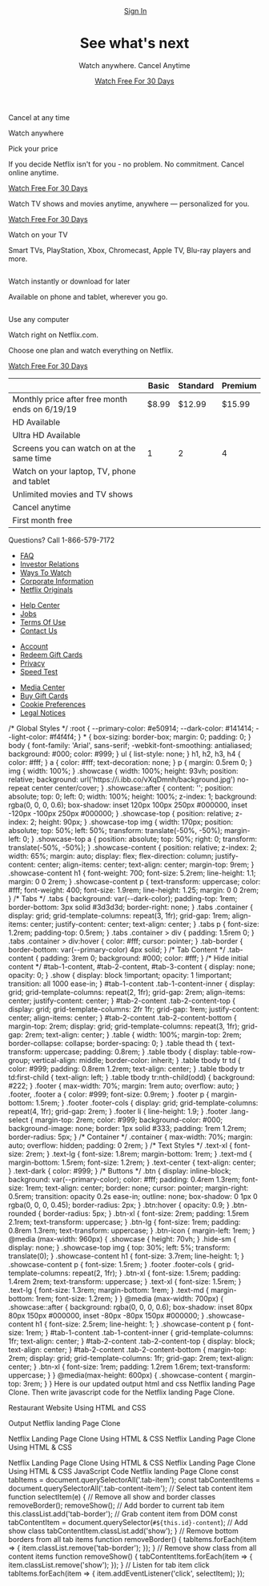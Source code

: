 <header class="showcase">
<div class="showcase-top">
<img src="https://i.ibb.co/r5krrdz/logo.png" alt="" />
<a href="#" class="btn btn-rounded">Sign In</a>
</div>
<div class="showcase-content">
<h1>See what's next</h1>
<p>Watch anywhere. Cancel Anytime</p>
<a href="#" class="btn btn-xl"
>Watch Free For 30 Days <i class="fas fa-chevron-right btn-icon"></i
></a>
</div>
</header>
<section class="tabs">
<div class="container">
<div id="tab-1" class="tab-item tab-border">
<i class="fas fa-door-open fa-3x"></i>
<p class="hide-sm">Cancel at any time</p>
</div>
<div id="tab-2" class="tab-item">
<i class="fas fa-tablet-alt fa-3x"></i>
<p class="hide-sm">Watch anywhere</p>
</div>
<div id="tab-3" class="tab-item">
<i class="fas fa-tags fa-3x"></i>
<p class="hide-sm">Pick your price</p>
</div>
</div>
</section>
<section class="tab-content">
<div class="container">
<!-- Tab Content 1 -->
<div id="tab-1-content" class="tab-content-item show">
<div class="tab-1-content-inner">
<div>
<p class="text-lg">
If you decide Netflix isn't for you - no problem. No commitment.
Cancel online anytime.
</p>
<a href="#" class="btn btn-lg">Watch Free For 30 Days</a>
</div>
<img src="https://i.ibb.co/J2xDJV7/tab-content-1.png" alt="" />
</div>
</div>
<!-- Tab Content 2 -->
<div id="tab-2-content" class="tab-content-item">
<div class="tab-2-content-top">
<p class="text-lg">
Watch TV shows and movies anytime, anywhere — personalized for
you.
</p>
<a href="#" class="btn btn-lg">Watch Free For 30 Days</a>
</div>
<div class="tab-2-content-bottom">
<div>
<img src="https://i.ibb.co/DpdN7Gn/tab-content-2-1.png" alt="" />
<p class="text-md">
Watch on your TV
</p>
<p class="text-dark">
Smart TVs, PlayStation, Xbox, Chromecast, Apple TV, Blu-ray
players and more.
</p>
</div>
<div>
<img src="https://i.ibb.co/R3r1SPX/tab-content-2-2.png" alt="" />
<p class="text-md">
Watch instantly or download for later
</p>
<p class="text-dark">
Available on phone and tablet, wherever you go.
</p>
</div>
<div>
<img src="https://i.ibb.co/gDhnwWn/tab-content-2-3.png" alt="" />
<p class="text-md">
Use any computer
</p>
<p class="text-dark">
Watch right on Netflix.com.
</p>
</div>
</div>
</div>
<!-- Tab Content 3 -->
<div id="tab-3-content" class="tab-content-item">
<div class="text-center">
<p class="text-lg">
Choose one plan and watch everything on Netflix.
</p>
<a href="#" class="btn btn-lg">Watch Free For 30 Days</a>
</div>
<table class="table">
<thead>
<tr>
<th></th>
<th>Basic</th>
<th>Standard</th>
<th>Premium</th>
</tr>
</thead>
<tbody>
<tr>
<td>Monthly price after free month ends on 6/19/19</td>
<td>$8.99</td>
<td>$12.99</td>
<td>$15.99</td>
</tr>
<tr>
<td>HD Available</td>
<td><i class="fas fa-times"></i></td>
<td><i class="fas fa-check"></i></td>
<td><i class="fas fa-check"></i></td>
</tr>
<tr>
<td>Ultra HD Available</td>
<td><i class="fas fa-times"></i></td>
<td><i class="fas fa-times"></i></td>
<td><i class="fas fa-check"></i></td>
</tr>
<tr>
<td>Screens you can watch on at the same time</td>
<td>1</td>
<td>2</td>
<td>4</td>
</tr>
<tr>
<td>Watch on your laptop, TV, phone and tablet</td>
<td><i class="fas fa-check"></i></td>
<td><i class="fas fa-check"></i></td>
<td><i class="fas fa-check"></i></td>
</tr>
<tr>
<td>Unlimited movies and TV shows</td>
<td><i class="fas fa-check"></i></td>
<td><i class="fas fa-check"></i></td>
<td><i class="fas fa-check"></i></td>
</tr>
<tr>
<td>Cancel anytime</td>
<td><i class="fas fa-check"></i></td>
<td><i class="fas fa-check"></i></td>
<td><i class="fas fa-check"></i></td>
</tr>
<tr>
<td>First month free</td>
<td><i class="fas fa-check"></i></td>
<td><i class="fas fa-check"></i></td>
<td><i class="fas fa-check"></i></td>
</tr>
</tbody>
</table>
</div>
</div>
</section>
<footer class="footer">
<p>Questions? Call 1-866-579-7172</p>
<div class="footer-cols">
<ul>
<li><a href="#">FAQ</a></li>
<li><a href="#">Investor Relations</a></li>
<li><a href="#">Ways To Watch</a></li>
<li><a href="#">Corporate Information</a></li>
<li><a href="#">Netflix Originals</a></li>
</ul>
<ul>
<li><a href="#">Help Center</a></li>
<li><a href="#">Jobs</a></li>
<li><a href="#">Terms Of Use</a></li>
<li><a href="#">Contact Us</a></li>
</ul>
<ul>
<li><a href="#">Account</a></li>
<li><a href="#">Redeem Gift Cards</a></li>
<li><a href="#">Privacy</a></li>
<li><a href="#">Speed Test</a></li>
</ul>
<ul>
<li><a href="#">Media Center</a></li>
<li><a href="#">Buy Gift Cards</a></li>
<li><a href="#">Cookie Preferences</a></li>
<li><a href="#">Legal Notices</a></li>
</ul>
</div>
</footer>
/* Global Styles */
:root {
--primary-color: #e50914;
--dark-color: #141414;
--light-color: #f4f4f4;
}
* {
box-sizing: border-box;
margin: 0;
padding: 0;
}
body {
font-family: 'Arial', sans-serif;
-webkit-font-smoothing: antialiased;
background: #000;
color: #999;
}
ul {
list-style: none;
}
h1,
h2,
h3,
h4 {
color: #fff;
}
a {
color: #fff;
text-decoration: none;
}
p {
margin: 0.5rem 0;
}
img {
width: 100%;
}
.showcase {
width: 100%;
height: 93vh;
position: relative;
background: url('https://i.ibb.co/vXqDmnh/background.jpg') no-repeat center center/cover;
}
.showcase::after {
content: '';
position: absolute;
top: 0;
left: 0;
width: 100%;
height: 100%;
z-index: 1;
background: rgba(0, 0, 0, 0.6);
box-shadow: inset 120px 100px 250px #000000, inset -120px -100px 250px #000000;
}
.showcase-top {
position: relative;
z-index: 2;
height: 90px;
}
.showcase-top img {
width: 170px;
position: absolute;
top: 50%;
left: 50%;
transform: translate(-50%, -50%);
margin-left: 0;
}
.showcase-top a {
position: absolute;
top: 50%;
right: 0;
transform: translate(-50%, -50%);
}
.showcase-content {
position: relative;
z-index: 2;
width: 65%;
margin: auto;
display: flex;
flex-direction: column;
justify-content: center;
align-items: center;
text-align: center;
margin-top: 9rem;
}
.showcase-content h1 {
font-weight: 700;
font-size: 5.2rem;
line-height: 1.1;
margin: 0 0 2rem;
}
.showcase-content p {
text-transform: uppercase;
color: #fff;
font-weight: 400;
font-size: 1.9rem;
line-height: 1.25;
margin: 0 0 2rem;
}
/* Tabs */
.tabs {
background: var(--dark-color);
padding-top: 1rem;
border-bottom: 3px solid #3d3d3d;
border-right: none;
}
.tabs .container {
display: grid;
grid-template-columns: repeat(3, 1fr);
grid-gap: 1rem;
align-items: center;
justify-content: center;
text-align: center;
}
.tabs p {
font-size: 1.2rem;
padding-top: 0.5rem;
}
.tabs .container > div {
padding: 1.5rem 0;
}
.tabs .container > div:hover {
color: #fff;
cursor: pointer;
}
.tab-border {
border-bottom: var(--primary-color) 4px solid;
}
/* Tab Content */
.tab-content {
padding: 3rem 0;
background: #000;
color: #fff;
}
/* Hide initial content */
#tab-1-content,
#tab-2-content,
#tab-3-content {
display: none;
opacity: 0;
}
.show {
display: block !important;
opacity: 1 !important;
transition: all 1000 ease-in;
}
#tab-1-content .tab-1-content-inner {
display: grid;
grid-template-columns: repeat(2, 1fr);
grid-gap: 2rem;
align-items: center;
justify-content: center;
}
#tab-2-content .tab-2-content-top {
display: grid;
grid-template-columns: 2fr 1fr;
grid-gap: 1rem;
justify-content: center;
align-items: center;
}
#tab-2-content .tab-2-content-bottom {
margin-top: 2rem;
display: grid;
grid-template-columns: repeat(3, 1fr);
grid-gap: 2rem;
text-align: center;
}
.table {
width: 100%;
margin-top: 2rem;
border-collapse: collapse;
border-spacing: 0;
}
.table thead th {
text-transform: uppercase;
padding: 0.8rem;
}
.table tbody {
display: table-row-group;
vertical-align: middle;
border-color: inherit;
}
.table tbody tr td {
color: #999;
padding: 0.8rem 1.2rem;
text-align: center;
}
.table tbody tr td:first-child {
text-align: left;
}
.table tbody tr:nth-child(odd) {
background: #222;
}
.footer {
max-width: 70%;
margin: 1rem auto;
overflow: auto;
}
.footer,
.footer a {
color: #999;
font-size: 0.9rem;
}
.footer p {
margin-bottom: 1.5rem;
}
.footer .footer-cols {
display: grid;
grid-template-columns: repeat(4, 1fr);
grid-gap: 2rem;
}
.footer li {
line-height: 1.9;
}
.footer .lang-select {
margin-top: 2rem;
color: #999;
background-color: #000;
background-image: none;
border: 1px solid #333;
padding: 1rem 1.2rem;
border-radius: 5px;
}
/* Container */
.container {
max-width: 70%;
margin: auto;
overflow: hidden;
padding: 0 2rem;
}
/* Text Styles */
.text-xl {
font-size: 2rem;
}
.text-lg {
font-size: 1.8rem;
margin-bottom: 1rem;
}
.text-md {
margin-bottom: 1.5rem;
font-size: 1.2rem;
}
.text-center {
text-align: center;
}
.text-dark {
color: #999;
}
/* Buttons */
.btn {
display: inline-block;
background: var(--primary-color);
color: #fff;
padding: 0.4rem 1.3rem;
font-size: 1rem;
text-align: center;
border: none;
cursor: pointer;
margin-right: 0.5rem;
transition: opacity 0.2s ease-in;
outline: none;
box-shadow: 0 1px 0 rgba(0, 0, 0, 0.45);
border-radius: 2px;
}
.btn:hover {
opacity: 0.9;
}
.btn-rounded {
border-radius: 5px;
}
.btn-xl {
font-size: 2rem;
padding: 1.5rem 2.1rem;
text-transform: uppercase;
}
.btn-lg {
font-size: 1rem;
padding: 0.8rem 1.3rem;
text-transform: uppercase;
}
.btn-icon {
margin-left: 1rem;
}
@media (max-width: 960px) {
.showcase {
height: 70vh;
}
.hide-sm {
display: none;
}
.showcase-top img {
top: 30%;
left: 5%;
transform: translate(0);
}
.showcase-content h1 {
font-size: 3.7rem;
line-height: 1;
}
.showcase-content p {
font-size: 1.5rem;
}
.footer .footer-cols {
grid-template-columns: repeat(2, 1fr);
}
.btn-xl {
font-size: 1.5rem;
padding: 1.4rem 2rem;
text-transform: uppercase;
}
.text-xl {
font-size: 1.5rem;
}
.text-lg {
font-size: 1.3rem;
margin-bottom: 1rem;
}
.text-md {
margin-bottom: 1rem;
font-size: 1.2rem;
}
}
@media (max-width: 700px) {
.showcase::after {
background: rgba(0, 0, 0, 0.6);
box-shadow: inset 80px 80px 150px #000000, inset -80px -80px 150px #000000;
}
.showcase-content h1 {
font-size: 2.5rem;
line-height: 1;
}
.showcase-content p {
font-size: 1rem;
}
#tab-1-content .tab-1-content-inner {
grid-template-columns: 1fr;
text-align: center;
}
#tab-2-content .tab-2-content-top {
display: block;
text-align: center;
}
#tab-2-content .tab-2-content-bottom {
margin-top: 2rem;
display: grid;
grid-template-columns: 1fr;
grid-gap: 2rem;
text-align: center;
}
.btn-xl {
font-size: 1rem;
padding: 1.2rem 1.6rem;
text-transform: uppercase;
}
}
@media(max-height: 600px) {
.showcase-content {
margin-top: 3rem;
}
}
Here is our updated output html and css Netflix landing Page Clone. Then write javascript code for the Netflix landing Page Clone.


Restaurant Website Using HTML and CSS

Output Netflix landing Page Clone

 
Netflix Landing Page Clone Using HTML & CSS
Netflix Landing Page Clone Using HTML & CSS
 
Netflix Landing Page Clone Using HTML & CSS
Netflix Landing Page Clone Using HTML & CSS
JavaScript Code Netflix landing Page Clone
 const tabItems = document.querySelectorAll('.tab-item');
const tabContentItems = document.querySelectorAll('.tab-content-item');
// Select tab content item
function selectItem(e) {
// Remove all show and border classes
removeBorder();
removeShow();
// Add border to current tab item
this.classList.add('tab-border');
// Grab content item from DOM
const tabContentItem = document.querySelector(`#${this.id}-content`);
// Add show class
tabContentItem.classList.add('show');
}
// Remove bottom borders from all tab items
function removeBorder() {
tabItems.forEach(item => {
item.classList.remove('tab-border');
});
}
// Remove show class from all content items
function removeShow() {
tabContentItems.forEach(item => {
item.classList.remove('show');
});
}
// Listen for tab item click
tabItems.forEach(item => {
item.addEventListener('click', selectItem);
});
